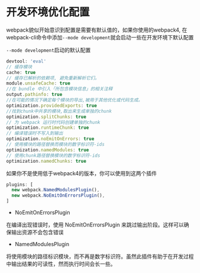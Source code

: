开发环境优化配置
======

webpack貌似开始意识到配置是需要有默认值的，如果你使用的webpack4, 在webpack-cli命令中添加`--mode development`就会启动一些在开发环境下默认配置

`--mode development`启动的默认配置

``` js
devtool: 'eval'
// 缓存模块
cache: true
// 缓存已解析的依赖项, 避免重新解析它们。
module.unsafeCache: true
//在 bundle 中引入「所包含模块信息」的相关注释
output.pathinfo: true
//在可能的情况下确定每个模块的导出,被用于其他优化或代码生成。
optimization.providedExports: true
//找到chunk中共享的模块,取出来生成单独的chunk
optimization.splitChunks: true
// 为 webpack 运行时代码创建单独的chunk
optimization.runtimeChunk: true
// 编译错误时不写入到输出
optimization.noEmitOnErrors: true
// 使用模块的路径替换而模块的数字标识符-ids
optimization.namedModules: true
// 使用chunk路径替换模块的数字标识符-ids
optimization.namedChunks: true
```

如果你不是使用低于webpack4的版本，你可以使用到这两个插件

``` js
plugins: [
  new webpack.NamedModulesPlugin(),
  new webpack.NoEmitOnErrorsPlugin(), 
]
```

- NoEmitOnErrorsPlugin

在编译出现错误时，使用 NoEmitOnErrorsPlugin 来跳过输出阶段。这样可以确保输出资源不会包含错误

- NamedModulesPlugin

将使用模块的路径标识模块，而不再是数字标识符。虽然此插件有助于在开发过程中输出结果的可读性，然而执行时间会长一些。
